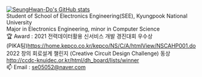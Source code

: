 [![SeungHwan-Do's GitHub stats](https://github-readme-stats.vercel.app/api?username=SeungHwan-Do)](https://github.com/Seunghwan-Do/github-readme-stats)
<br>Student of School of Electronics Engineering(SEE), Kyungpook National University
<br>Major in Electronics Engineering, minor in Computer Science
<br>🏆 Award : 2021 전력데이터활용 신서비스 개발 경진대회 우수상
<br>  (PIKA팀)https://home.kepco.co.kr/kepco/NS/C/A/htmlView/NSCAHP001.do 
<br> 2022 창의 회로설계 챌린지 (Creative Circuit Design Challenge) 동상
<br> http://ccdc-knuidec.or.kr/html/dh_board/lists/winner
<br>📫 Email : se05052@naver.com
<!--
**SeungHwan-Do/SeungHwan-Do** is a ✨ _special_ ✨ repository because its `README.md` (this file) appears on your GitHub profile.

Here are some ideas to get you started:

- 🔭 I’m currently working on ...
- 🌱 I’m currently learning ...
- 👯 I’m looking to collaborate on ...
- 🤔 I’m looking for help with ...
- 💬 Ask me about ...
- 📫 How to reach me: ...
- 😄 Pronouns: ...
- ⚡ Fun fact: ...
-->
